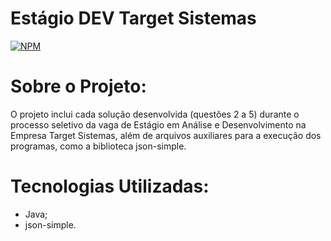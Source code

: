 # Estágio DEV Target Sistemas
[![NPM](https://img.shields.io/npm/l/react)](https://github.com/LNetoMedeiros/-EstagioDevTesteTargetSistemas/blob/main/LICENSE)

# Sobre o Projeto:
O projeto inclui cada solução desenvolvida (questões 2 a 5) durante o processo seletivo da vaga de Estágio em Análise e Desenvolvimento na Empresa Target Sistemas, além de arquivos auxiliares para a execução dos programas, como a biblioteca json-simple.

# Tecnologias Utilizadas:
 * Java;
 * json-simple.
